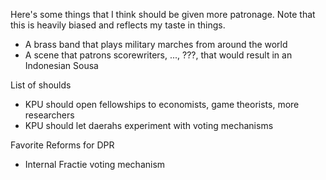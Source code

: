 Here's some things that I think should be given more patronage. Note that this is heavily biased and reflects my taste in things.

- A brass band that plays military marches from around the world
- A scene that patrons scorewriters, ..., ???, that would result in an Indonesian Sousa

List of shoulds
- KPU should open fellowships to economists, game theorists, more researchers
- KPU should let daerahs experiment with voting mechanisms

Favorite Reforms for DPR
- Internal Fractie voting mechanism